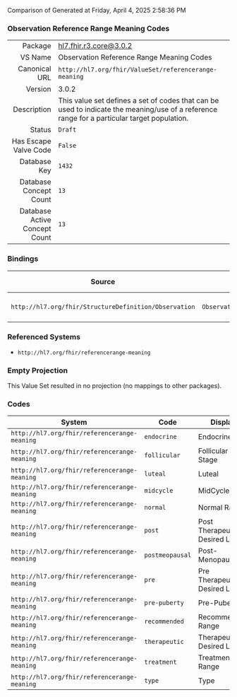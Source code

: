 Comparison of 
Generated at Friday, April 4, 2025 2:58:36 PM

### Observation Reference Range Meaning Codes

|      |     |
| ---: | --- |
| Package | hl7.fhir.r3.core@3.0.2 |
| VS Name | Observation Reference Range Meaning Codes |
| Canonical URL | `http://hl7.org/fhir/ValueSet/referencerange-meaning` |
| Version | 3.0.2 |
| Description | This value set defines a set of codes that can be used to indicate the meaning/use of a reference range for a particular target population. |
| Status | `Draft` |
| Has Escape Valve Code | `False` |
| Database Key | `1432` |
| Database Concept Count | `13` |
| Database Active Concept Count | `13` |
### Bindings

| Source | Element | Binding | Strength | Element Short |
| ------ | ------- | ------- | -------- | ------------- |
| `http://hl7.org/fhir/StructureDefinition/Observation` | `Observation.referenceRange.type` | `http://hl7.org/fhir/ValueSet/referencerange-meaning` | `Extensible` | Reference range qualifier |

### Referenced Systems

* `http://hl7.org/fhir/referencerange-meaning`
### Empty Projection

This Value Set resulted in no projection (no mappings to other packages).

### Codes

| System | Code | Display |
| ------ | ---- | ------- |
| `http://hl7.org/fhir/referencerange-meaning` | `endocrine` | Endocrine |
| `http://hl7.org/fhir/referencerange-meaning` | `follicular` | Follicular Stage |
| `http://hl7.org/fhir/referencerange-meaning` | `luteal` | Luteal |
| `http://hl7.org/fhir/referencerange-meaning` | `midcycle` | MidCycle |
| `http://hl7.org/fhir/referencerange-meaning` | `normal` | Normal Range |
| `http://hl7.org/fhir/referencerange-meaning` | `post` | Post Therapeutic Desired Level |
| `http://hl7.org/fhir/referencerange-meaning` | `postmeopausal` | Post-Menopause |
| `http://hl7.org/fhir/referencerange-meaning` | `pre` | Pre Therapeutic Desired Level |
| `http://hl7.org/fhir/referencerange-meaning` | `pre-puberty` | Pre-Puberty |
| `http://hl7.org/fhir/referencerange-meaning` | `recommended` | Recommended Range |
| `http://hl7.org/fhir/referencerange-meaning` | `therapeutic` | Therapeutic Desired Level |
| `http://hl7.org/fhir/referencerange-meaning` | `treatment` | Treatment Range |
| `http://hl7.org/fhir/referencerange-meaning` | `type` | Type |
